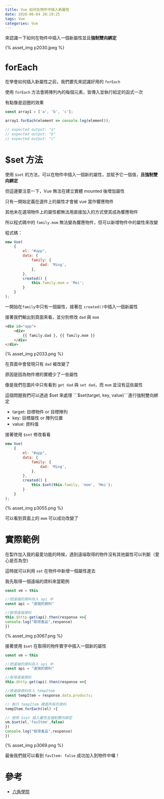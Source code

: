 ```yaml
---
title: Vue 如何在物件中插入新屬性
date: 2020-06-04 20:19:25
tags: Vue
categories: Vue
---
```


來認識一下如何在物件中插入一個新屬性並且**強制雙向綁定**

<!-- more -->

{% asset_img p2030.jpeg %}

# forEach

在學會如何插入新屬性之前，我們要先來認識好用的 ```forEach```

使用 ```forEach``` 方法會將陣列內的每個元素，皆傳入並執行給定的函式一次

有點像是迴圈的效果

```javascript
const array1 = ['a', 'b', 'c'];

array1.forEach(element => console.log(element));

// expected output: "a"
// expected output: "b"
// expected output: "c"
````

# $set 方法

使用 ```$set``` 的方法，可以在物件中插入一個新的屬性，並賦予它一個值，**且強制雙向綁定**

但這邊要注意一下，Vue 無法在建立實體 mounted 後增加屬性

只有一開始定義在選件上的屬性才會被 vue 當作響應物件

其他未在選項物件上的屬性都無法用直接加入的方式使其成為響應物件

所以程式碼中的 ```family.mom``` 無法變為響應物件，但可以新增物件中的屬性來改變

程式碼：

```javascript
new Vue(
    {
        el: "#app",
        data: {
            family: {
                dad: 'Ming',
            },
        },
        created() {
            this.family.mom = 'Mei';
        }
    }
);
```

一開始在```family```中只有一個屬性，接著在 ```created()```中插入一個新屬性

接著我們輸出到頁面來看，並分別修改 ```dad``` 與 ```mom```

```html
<div id="app">
    <div>
        {{ family.dad }, {{ family.mom }}
    </div>
</div>
```

{% asset_img p2033.png %}

在頁面中會發現只有 ```dad``` 被改變了

原因是因為物件裡的實體少了一些屬性

像是我們在圖片中只有看到 ```get dad``` 與 ```set dad```，而 ```mom``` 並沒有這些屬性

這個問題我們可以透過 $set 來處理 ```$set(target, key, value)```進行強制雙向綁定
+ target: 目標物件 or 目標陣列
+ key: 目標屬性 or 陣列位置
+ value: 資料值

接著使用 ```$set``` 修改看看

```javascript
new Vue(
    {
        el: "#app",
        data: {
            family: {
                dad: 'Ming',
            },
        },
        created() {
            this.$set(this.family, 'mom', 'Mei');
        }
    }
);
```
{% asset_img p3055.png %}

可以看到頁面上的 ```mom``` 可以成功改變了

# 實際範例

在製作加入我的最愛功能的時候，遇到遠端取得的物件沒有其他屬性可以判斷（愛心是否為空)

這時就可以利用 ```set``` 在物件中新增一個屬性進去

我先取得一個遠端的資料來當範例
```javascript
const vm = this

//把遠端的資料存入 api 中
const api = "遠端的資料"

//取得遠端資料
this.$http.get(api).then(response =>{
console.log("取得產品",response)
})
```
{% asset_img p3067.png %}

接著使用 ```$set``` 在取得的物件實字中插入一個新的屬性

```javascript
const vm = this

//把遠端的資料存入 api 中
const api = "遠端的資料"

//取得遠端資料
this.$http.get(api).then(response =>{

//將遠端資料存入 tempItem
const tempItem = response.data.products;

// 執行 tempItem 裡面所有的資料
tempItem.forEach((el) >{

// 使用 $set 插入屬性並強制雙向綁定
vm.$set(el,'favItem',false)
})
console.log("取得產品",response)
})
```
{% asset_img p3069.png %}

最後我們就可以看到 ```favItem: false``` 成功加入到物件中囉！

# 參考

+ [六角學院](https://www.hexschool.com/)